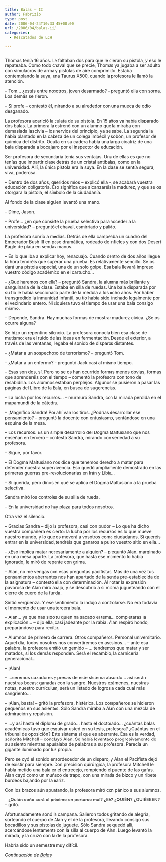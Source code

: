 ```yaml
---
title: Balas – II
author: Fabrizio
type: post
date: 2006-04-24T10:33:45+00:00
url: /2006/04/balas-ii/
categories:
  - Rescatados de LCH

---
```

<img class="alignright" src="https://i2.wp.com/www.ffbg.net/faberitius//gafas.jpg?w=780" alt="" data-recalc-dims="1" />

Thomas tenía 16 años. Le faltaban dos para que le dieran su pistola, y eso le repateaba. Como todo chaval que se precie, Thomas ya jugaba a ser adulto con simulacros de arma y pistolas de aire comprimido. Estaba contemplando la suya, una Taurus X500, cuando la profesora le llamó la atención.

&#8211; Tom&#8230; ¿estás entre nosotros, joven desarmado? &#8211; preguntó ella con sorna. Los demás se rieron.

&#8211; Sí profe &#8211; contestó él, mirando a su alrededor con una mueca de odio desganado.

La profesora acarició la culata de su pistola. En 15 años ya había disparado dos balas. La primera la estrenó con un alumno que la miraba con demasiada lascivia &#8211; los nervios del principio, ya se sabe. La segunda la había plantado en la cabeza de un colega imbécil y sobón, un profesor de química del distrito. Oculta en su cadera había una larga cicatriz de una bala disparada a bocajarro por el inspector de educación.

Ser profesora de secundaria tenía sus ventajas. Una de ellas es que no tenías que impartir clase detrás de un cristal antibalas, como en la universidad. Allí, la única pistola era la suya. En la clase se sentía segura, viva, poderosa.

&#8211; Dentro de dos años, queridos míos &#8211; explicó ella -, se acabará vuestra educación obligatoria. Eso significa que alcanzaréis la madurez, y que se os otorgara la pistola, el símbolo de la ciudadanía.

Al fondo de la clase alguien levantó una mano.

&#8211; Dime, Jason.

&#8211; Profe&#8230; ¿en qué consiste la prueba selectiva para acceder a la universidad? &#8211; preguntó el chaval, esmirriado y pálido.

La profesora sonrío a medias. Detrás de ella campeaba un cuadro del Emperador Bush III en pose dramática, rodeado de infieles y con dos Desert Eagle de plata en sendas manos.

&#8211; Es lo que iba a explicar hoy, renacuajo. Cuando dentro de dos años llegue la hora tendréis que superar una prueba. Es relativamente sencillo. Se os dará una pistola especial, una de un solo golpe. Esa bala llevará impreso vuestro código académico en el cartucho&#8230;

&#8211; ¿Qué haremos con ella? &#8211; preguntó Sandra, la alumna más brillante y sanguinaria de la clase. Estaba en silla de ruedas. Una bala disparada por su tío le había seccionado parte de la médula a los ocho años. Por haber transgredido la inmunidad infantil, su tío había sido linchado legalmente por el vecindario entero. Ni siquiera tuvo el tiempo de usar una bala consigo mismo.

&#8211; Depende, Sandra. Hay muchas formas de mostrar madurez cívica. ¿Se os ocurre alguna?

Se hizo un repentino silencio. La profesora conocía bien esa clase de mutismo: era el ruido de las ideas en fermentación. Desde el exterior, a través de las ventanas, llegaba el sonido de disparos distantes.

&#8211; ¿Matar a un sospechoso de terrorismo? &#8211; preguntó Tom.

&#8211; ¿Matar a un enfermo? &#8211; preguntó Jack casi al mismo tiempo.

&#8211; Esas son dos, sí. Pero no se os han ocurrido formas menos obvias, formas que aprenderéis con el tiempo &#8211; comentó la profesora con tono de resabidilla. Los alumnos estaban perplejos. Algunos se pusieron a pasar las páginas del Libro de la Bala, en busca de sugerencias.

&#8211; La lucha por los recursos&#8230; &#8211; murmuró Sandra, con la mirada perdida en el mapamundi de la cátedra.

&#8211; ¡Magnífico Sandra! Por ahí van los tiros. ¿Podrías desarrollar ese pensamiento? &#8211; preguntó la docente con entusiasmo, sentándose en una esquina de la mesa.

&#8211; Los recursos. Es un simple desarrollo del Dogma Maltusiano que nos enseñan en tercero &#8211; contestó Sandra, mirando con seriedad a su profesora.

&#8211; Sigue, por favor.

&#8211; El Dogma Maltusiano nos dice que tenemos derecho a matar para defender nuestra supervivencia. Eso quedó ampliamente demostrado en las primeras guerras pre-revolucionarias en Irán y Libia&#8230;

&#8211; Sí querida, pero dinos en qué se aplica el Dogma Maltusiano a la prueba selectiva.

Sandra miró los controles de su silla de rueda.

&#8211; En la universidad no hay plaza para todos nosotros.

Otra vez el silencio.

&#8211; Gracias Sandra &#8211; dijo la profesora, casi con pudor. &#8211; Lo que ha dicho vuestra compañera es cierto: la lucha por los recursos es lo que mueve nuestro mundo, y lo que os moverá a vosotros como ciudadanos. Si queréis entrar en la universidad, tendréis que ganaros a pulso vuestro sitio en ella&#8230;

&#8211; ¿Eso implica matar necesariamente a alguien? &#8211; preguntó Alan, marginado en una mesa aparte. La profesora, que hasta ese momento lo había ignorado, le miró de repente con grima.

&#8211; Alan, no me vengas con esas preguntas pacifistas. Más de una vez tus pensamientos aberrantes nos han apartado de la senda pre-establecida de la asignatura &#8211; contestó ella con determinación. Al notar la expresión pavorosa de Alan miró abajo, y se descubrió a sí misma jugueteando con el cierre de cuero de la funda.

Sintió vergüenza. Y ese sentimiento la indujo a controlarse. No era todavía el momento de usar una tercera bala.

&#8211; Alan&#8230; ya que has sido tú quien ha sacado el tema&#8230; completarás la explicación&#8230; &#8211; dijo ella, casi jadeante por la rabia. Alan respiró hondo, preparándose para recitar.

&#8211; Alumnos de primero de carrera. Otros compañeros. Personal universitario. Aquel día, todos nosotros nos convertiremos en asesinos&#8230; &#8211; ante esa palabra, la profesora emitió un gemido &#8211; &#8230; tendremos que matar y ser matados, si los demás responden. Será el recambio, la carnicería generacional&#8230;

&#8211; ¡Alan!

&#8211; &#8230;seremos cazadores y presas de este sistema absurdo&#8230; así serán nuestras becas: ganadas con la sangre. Nuestros exámenes, nuestras notas, nuestro currículum, será un listado de logros a cada cual más sangriento&#8230;

&#8211; ¡Alan, basta! &#8211; gritó la profesora, histérica. Los compañeros se hicieron pequeños en sus asientos. Sólo Sandra miraba a Alan con una mezcla de admiración y repulsión.

&#8211; &#8230;y así hasta el diploma de grado&#8230; hasta el doctorado&#8230; ¿cuántas balas académicas tuvo que esquivar usted en su tesis, profesora? ¿Cuántas en el tribunal de oposición? Este sistema sí que es aberrante. Ésa es la verdad, señorita Mitchell &#8211; concluyó Alan. Se había levantado progresivamente de su asiento mientras apuñalaba de palabras a su profesora. Parecía un gigante iluminado por luz propia.

Pero se oyó el sonido ensordecedor de un disparo, y Alan el Pacifista dejó de existir para siempre. Con precisión quirúrgica, la profesora Mitchell le había metido una bala en el entrecejo, rompiendo el puente de las gafas. Alan cayó como un muñeco de trapo, con una mirada de bizco y un ribete burdeos bajando por la nariz.

Con los brazos aún apuntando, la profesora miró con pánico a sus alumnos.

&#8211; ¿Quién coño será el próximo en portarse mal? ¿Eh? ¿QUIÉN? ¿QUIÉEEEN? &#8211; gritó.

Afortunadamente sonó la campana. Salieron todos gritando de alegría, sorteando el cuerpo de Alan y el de la profesora, llevando consigo sus bocadillos y sus pistolas de juguete. Sólo Sandra se quedó allí, acercándose lentamente con la silla al cuerpo de Alan. Luego levantó la mirada, y la cruzó con la de la profesora.

Habría sido un semestre muy difícil.

_Continuación de [Balas][1]_

 [1]: http://fbenedetti.blogalia.com/historias/39250